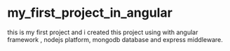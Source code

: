 # my_first_project_in_angular
this is my first project and i created this project using with angular framework , nodejs platform, mongodb database and express middleware.
